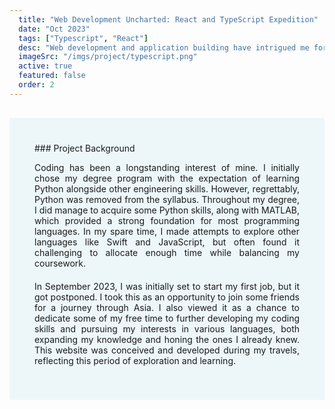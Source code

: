 ```yaml
---
  title: "Web Development Uncharted: React and TypeScript Expedition"
  date: "Oct 2023"
  tags: ["Typescript", "React"]
  desc: "Web development and application building have intrigued me for a while. Since completing university, I've had the opportunity to delve into this passion while traveling throughout Southeast Asia. This website is constructed using TypeScript, React, and the MUI library, all with a foundation of novice knowledge."
  imageSrc: "/imgs/project/typescript.png"
  active: true
  featured: false
  order: 2
---
```


<div style="margin-top:30px; text-align: justify; background-color: #EDF7FA; padding: 40px"> ### Project Background

Coding has been a longstanding interest of mine. I initially chose my degree program with the expectation of learning Python alongside other engineering skills. However, regrettably, Python was removed from the syllabus. Throughout my degree, I did manage to acquire some Python skills, along with MATLAB, which provided a strong foundation for most programming languages. In my spare time, I made attempts to explore other languages like Swift and JavaScript, but often found it challenging to allocate enough time while balancing my coursework.

<p style="margin-top:20px">
In September 2023, I was initially set to start my first job, but it got postponed. I took this as an opportunity to join some friends for a journey through Asia. I also viewed it as a chance to dedicate some of my free time to further developing my coding skills and pursuing my interests in various languages, both expanding my knowledge and honing the ones I already knew. This website was conceived and developed during my travels, reflecting this period of exploration and learning.
</p>
</div>
